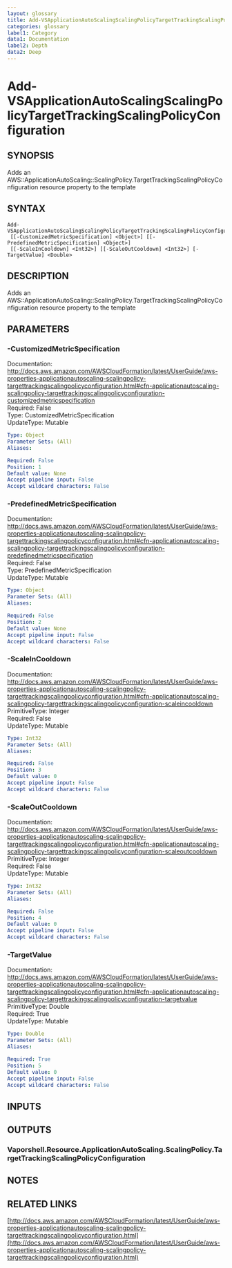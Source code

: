 ```yaml
---
layout: glossary
title: Add-VSApplicationAutoScalingScalingPolicyTargetTrackingScalingPolicyConfiguration
categories: glossary
label1: Category
data1: Documentation
label2: Depth
data2: Deep
---
```


# Add-VSApplicationAutoScalingScalingPolicyTargetTrackingScalingPolicyConfiguration

## SYNOPSIS
Adds an AWS::ApplicationAutoScaling::ScalingPolicy.TargetTrackingScalingPolicyConfiguration resource property to the template

## SYNTAX

```
Add-VSApplicationAutoScalingScalingPolicyTargetTrackingScalingPolicyConfiguration
 [[-CustomizedMetricSpecification] <Object>] [[-PredefinedMetricSpecification] <Object>]
 [[-ScaleInCooldown] <Int32>] [[-ScaleOutCooldown] <Int32>] [-TargetValue] <Double>
```

## DESCRIPTION
Adds an AWS::ApplicationAutoScaling::ScalingPolicy.TargetTrackingScalingPolicyConfiguration resource property to the template

## PARAMETERS

### -CustomizedMetricSpecification
Documentation: http://docs.aws.amazon.com/AWSCloudFormation/latest/UserGuide/aws-properties-applicationautoscaling-scalingpolicy-targettrackingscalingpolicyconfiguration.html#cfn-applicationautoscaling-scalingpolicy-targettrackingscalingpolicyconfiguration-customizedmetricspecification    
Required: False    
Type: CustomizedMetricSpecification    
UpdateType: Mutable

```yaml
Type: Object
Parameter Sets: (All)
Aliases: 

Required: False
Position: 1
Default value: None
Accept pipeline input: False
Accept wildcard characters: False
```

### -PredefinedMetricSpecification
Documentation: http://docs.aws.amazon.com/AWSCloudFormation/latest/UserGuide/aws-properties-applicationautoscaling-scalingpolicy-targettrackingscalingpolicyconfiguration.html#cfn-applicationautoscaling-scalingpolicy-targettrackingscalingpolicyconfiguration-predefinedmetricspecification    
Required: False    
Type: PredefinedMetricSpecification    
UpdateType: Mutable

```yaml
Type: Object
Parameter Sets: (All)
Aliases: 

Required: False
Position: 2
Default value: None
Accept pipeline input: False
Accept wildcard characters: False
```

### -ScaleInCooldown
Documentation: http://docs.aws.amazon.com/AWSCloudFormation/latest/UserGuide/aws-properties-applicationautoscaling-scalingpolicy-targettrackingscalingpolicyconfiguration.html#cfn-applicationautoscaling-scalingpolicy-targettrackingscalingpolicyconfiguration-scaleincooldown    
PrimitiveType: Integer    
Required: False    
UpdateType: Mutable

```yaml
Type: Int32
Parameter Sets: (All)
Aliases: 

Required: False
Position: 3
Default value: 0
Accept pipeline input: False
Accept wildcard characters: False
```

### -ScaleOutCooldown
Documentation: http://docs.aws.amazon.com/AWSCloudFormation/latest/UserGuide/aws-properties-applicationautoscaling-scalingpolicy-targettrackingscalingpolicyconfiguration.html#cfn-applicationautoscaling-scalingpolicy-targettrackingscalingpolicyconfiguration-scaleoutcooldown    
PrimitiveType: Integer    
Required: False    
UpdateType: Mutable

```yaml
Type: Int32
Parameter Sets: (All)
Aliases: 

Required: False
Position: 4
Default value: 0
Accept pipeline input: False
Accept wildcard characters: False
```

### -TargetValue
Documentation: http://docs.aws.amazon.com/AWSCloudFormation/latest/UserGuide/aws-properties-applicationautoscaling-scalingpolicy-targettrackingscalingpolicyconfiguration.html#cfn-applicationautoscaling-scalingpolicy-targettrackingscalingpolicyconfiguration-targetvalue    
PrimitiveType: Double    
Required: True    
UpdateType: Mutable

```yaml
Type: Double
Parameter Sets: (All)
Aliases: 

Required: True
Position: 5
Default value: 0
Accept pipeline input: False
Accept wildcard characters: False
```

## INPUTS

## OUTPUTS

### Vaporshell.Resource.ApplicationAutoScaling.ScalingPolicy.TargetTrackingScalingPolicyConfiguration

## NOTES

## RELATED LINKS

[http://docs.aws.amazon.com/AWSCloudFormation/latest/UserGuide/aws-properties-applicationautoscaling-scalingpolicy-targettrackingscalingpolicyconfiguration.html](http://docs.aws.amazon.com/AWSCloudFormation/latest/UserGuide/aws-properties-applicationautoscaling-scalingpolicy-targettrackingscalingpolicyconfiguration.html)

